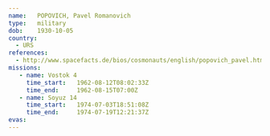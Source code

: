 ```yaml
---
name:	POPOVICH, Pavel Romanovich 
type:	military
dob:	1930-10-05
country:
  - URS
references:
  - http://www.spacefacts.de/bios/cosmonauts/english/popovich_pavel.htm
missions:
   - name: Vostok 4
     time_start:   1962-08-12T08:02:33Z
     time_end:     1962-08-15T07:00Z
   - name: Soyuz 14
     time_start:   1974-07-03T18:51:08Z
     time_end:     1974-07-19T12:21:37Z
evas:
---
```


